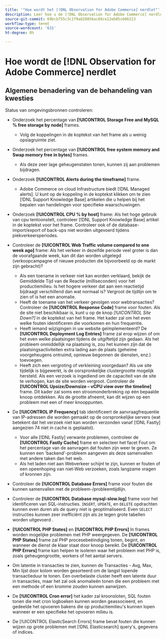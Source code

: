 ```yaml
---
title: '"Hoe wordt het [!DNL Observation for Adobe Commerce] nerdlet"'
description: Leer hoe u de [!DNL Observation for Adobe Commerce] nerdlet.
source-git-commit: 69bcb755c3c1f9a820856ac69ce12eb85c686213
workflow-type: tm+mt
source-wordcount: '631'
ht-degree: 0%

---
```


# Hoe wordt de [!DNL Observation for Adobe Commerce] nerdlet

## Algemene benadering van de behandeling van kwesties

Status van omgevingsbronnen controleren:

* Onderzoek het percentage van **[!UICONTROL Storage Free and MySQL % free storage by node]** frames.

   * Volg de koppelingen in de koptekst van het frame als u weinig opslagruimte ziet.

* Onderzoek het percentage van **[!UICONTROL free system memory and Swap memory free in bytes]** frames.

   * Als deze zeer lage geheugenstaten tonen, kunnen zij aan problemen bijdragen.

* Onderzoek **[!UICONTROL Alerts during the timeframe]** frame.

   * Adobe Commerce on cloud Infrastructure biedt [!DNL Managed alerts]. U kunt op de koppeling in de koptekst klikken om te zien [!DNL Support Knowledge Base] artikelen die u helpen bij het bepalen van handelingen voor specifieke waarschuwingen.

* Onderzoek **[!UICONTROL CPU % by host]** frame: Als het hoge gebruik van cpu tentoonstelt, controleer [!DNL Support Knowledge Base] artikel in de koptekst voor het frame. Controleer ook of de database-import/export of back-ups niet worden uitgevoerd tijdens piekverkeersperiodes.

* Controleer de **[!UICONTROL Web Traffic volume compared to one week ago]** frame: Als het verkeer in dezelfde periode veel groter is dan de voorafgaande week, kan dit dan worden uitgelegd (verkoopcampagne of nieuwe producten die bijvoorbeeld op de markt zijn gebracht)?
   * Als een toename in verkeer niet kan worden verklaard, bekijk de Gemiddelde Tijd van de Reactie (milliseconden) voor het productiemilieu. Is het hogere verkeer dat aan een reactietijd bijdraagt verschillend dan wat normaal is? Vergroot de tijdlijn om te zien of is het een anomalie.
   * Heeft de toename van het verkeer gevolgen voor webtransacties? Controleer de **[!UICONTROL Response Code]** frame voor fouten. Als de site niet beschikbaar is, kunt u op de knop *[!UICONTROL Site Down?]* in de koptekst van het frame. Het kader zal om het even welke fouten identificeren die voorkomen en hun frequentie.
   * Heeft iemand wijzigingen in uw website geïmplementeerd? De **[!UICONTROL Deployment Log Entries]** frame zal erop wijzen of om het even welke plaatsingen tijdens de uitgiftetijd zijn gedaan. Als het probleem onmiddellijk na plaatsing is, zou het kunnen zijn dat de plaatsingsactiviteiten extra lading aan de plaats (geheime voorgeheugens ontruimd, opnieuw begonnen de diensten, enz.) toevoegen.
   * Heeft zich een vergroting of verkleining voorgedaan? Als uw site tijdelijk is bijgewerkt, is de oorspronkelijke clustergrootte mogelijk hersteld. Als een verzoek is ingediend om de capaciteit van de site te verhogen, kan de site worden vergroot. Controleer de **[!UICONTROL Upsize/Downsize – vCPU view over the timeline]** frame. Dit kader zal soms een stroomonderbreking op één bepaalde knoop ontdekken. Als de grootte afneemt, kan dit wijzen op een probleem met een of meer knooppunten.

* De **[!UICONTROL IP Frequency]** tab identificeert de aanvraagfrequentie van IP-adressen die worden gemaakt op de oorspronkelijke servers (wat betekent dat het verzoek niet kan worden verzonden vanaf [!DNL Fastly] aangezien 74 niet in cache is geplaatst).

   * Voor alle [!DNL Fastly] verwante problemen, controleer de **[!UICONTROL Fastly Cache]** frame en selecteer het facet Fout om het percentage van de aanvragen dat fouten zijn weer te geven. Ze kunnen een &#39;backend&#39;-probleem aangeven als deze samenvallen met andere taken dan het web.
   * Als het laden niet aan Webverkeer schijnt te zijn, kunnen er fouten of een opeenhoping van niet-Web verzoeken, zoals langzame vragen of kronnen zijn.

* Controleer de **[!UICONTROL Database Errors]** frame voor fouten die kunnen samenvallen met de probleem-/probleemtijdlijn.
* Controleer de **[!UICONTROL Database mysql-slow.log]** frame voor het identificeren van SQL-instructies. `INSERT`, `UPDATE`, en `DELETE` opdrachten kunnen even duren als de query niet is geoptimaliseerd. Even `SELECT` instructies kunnen zeer inefficiënt zijn als ze tegen grote tabellen worden uitgevoerd .
* **[!UICONTROL PHP States]** en **[!UICONTROL PHP Errors]** In frames worden mogelijke problemen met PHP weergegeven. De **[!UICONTROL PHP States]** frame zal PHP procesebeëindiging tonen, begint, en wanneer de dienst de klaar staat door knoop bereikt. De **[!UICONTROL PHP Errors]** frame kan helpen te isoleren waar het probleem met PHP is, zoals geheugengrootte, workers of het aantal servers.
* Om latentie in transacties te zien, kunnen de Transacties - Avg, Max, Min lijst door kolom worden gesorteerd om de langst lopende transactieduur te tonen. Een overbelaste cluster heeft een latente duur in transacties, maar het zal ook anomalieën tonen die een probleem met een methode of een kromme zouden kunnen aanwijzen.
* De **[!UICONTROL Cron error]** het kader zal kroonsloten, SQL fouten tonen die met cron logboeken kunnen worden geassocieerd, en gedeelde het opvoeren bakens die op productiemilieu&#39;s kunnen lopen wanneer er een specifieke het opvoeren milieu is.
* De [!UICONTROL ElasticSearch Errors] frame bevat fouten die kunnen wijzen op grote problemen met [!DNL Elasticsearch] query&#39;s, gegevens of indices.
